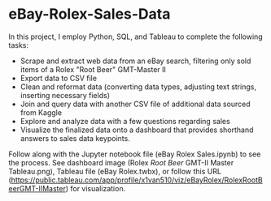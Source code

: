 # eBay-Rolex-Sales-Data

In this project, I employ Python, SQL, and Tableau to complete the following tasks: 

- Scrape and extract web data from an eBay search, filtering only sold items of a Rolex "Root Beer" GMT-Master II
- Export data to CSV file
- Clean and reformat data (converting data types, adjusting text strings, inserting necessary fields)
- Join and query data with another CSV file of additional data sourced from Kaggle
- Explore and analyze data with a few questions regarding sales
- Visualize the finalized data onto a dashboard that provides shorthand answers to sales data keypoints.

Follow along with the Jupyter notebook file (eBay Rolex Sales.ipynb) to see the process. See dashboard image (Rolex _Root Beer_ GMT-II Master Tableau.png), Tableau file (eBay Rolex.twbx), or follow this URL (https://public.tableau.com/app/profile/x1van510/viz/eBayRolex/RolexRootBeerGMT-IIMaster) for visualization.
